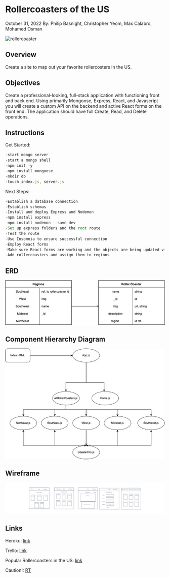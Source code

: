 # Rollercoasters of the US

October 31, 2022
By: Philip Basnight, Christopher Yeom, Max Calabro, Mohamed Osman

![rollercoaster](https://images.unsplash.com/photo-1627035983655-0ceec61bb733?ixlib=rb-4.0.3&ixid=MnwxMjA3fDB8MHxzZWFyY2h8M3x8cm9sbGVyJTIwY29hc3RlcnxlbnwwfHwwfHw%3D&w=1000&q=80)

## Overview

Create a site to map out your favorite rollercosters in the US.

## Objectives

Create a professional-looking, full-stack application with functioning front and back end. Using primarily Mongoose, Express, React, and Javascript you will create a custom API on the backend and active React forms on the front end. The application should have full Create, Read, and Delete operations.

## Instructions

Get Started:

```js
-start mongo server
-start a mongo shell
-npm init -y
-npm install mongoose
-mkdir db
-touch index.js, server.js
```

Next Steps:

```js
-Establish a database connection
-Establish schemas
-Install and deploy Express and Nodemon
-npm install express
-npm install nodemon --save-dev
-Set up express folders and the root route
-Test the route
-Use Insomnia to ensure successful connection
-Employ React forms
-Make sure React forms are working and the objects are being updated via CRUD
-Add rollercoasters and assign them to regions
```

## ERD

![ERD](./images/US%20Roller%20Coaster%20ERD.jpg)

## Component Hierarchy Diagram

![CHD](./images/Roller%20Coaster%20Component%20Hierarchy%20Diagram.jpg)

## Wireframe

![Wireframe](./images/Roller%20Coaster%20Wireframe.png)

## Links

Heroku: [link](https://young-cliffs-64362.herokuapp.com/)

Trello: [link](https://trello.com/b/a2NDwVqY/rollercoaster-project)

Popular Rollercoasters in the US: [link](https://blooloop.com/theme-park/opinion/top-coasters-usa/)

Caution!: [RT](https://www.youtube.com/watch?v=bHgrBI_J2g4)
